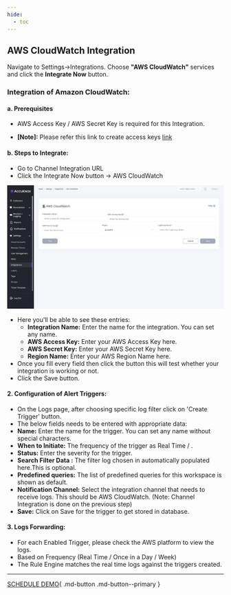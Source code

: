 ```yaml
---
hide:
  - toc
---
```



## AWS CloudWatch Integration

Navigate to Settings->Integrations. Choose **"AWS CloudWatch"** services and click the **Integrate Now** button.

### Integration of Amazon CloudWatch:

#### a. Prerequisites

+ AWS Access Key / AWS Secret Key is required for this Integration.

+ **[Note]:** Please refer this link to create access keys [link](https://aws.amazon.com/)

#### b. Steps to Integrate:

+ Go to Channel Integration URL
+ Click the Integrate Now button -> AWS CloudWatch

![](/integrations/images/aws-int.png)

+ Here you'll be able to see these entries:
    + **Integration Name:** Enter the name for the integration. You can set any name.
    + **AWS Access Key:** Enter your AWS Access Key here.
    + **AWS Secret Key:** Enter your AWS Secret Key here.
    + **Region Name:** Enter your AWS Region Name here.
+ Once you fill every field then click the button this will test whether your integration is working or not.
+ Click the Save button.
#### 2. Configuration of Alert Triggers:
+ On the Logs page, after choosing specific log filter click on 'Create Trigger' button.
+ The below fields needs to be entered with appropriate data:
+ **Name:** Enter the name for the trigger. You can set any name without special characters.
+ **When to Initiate:** The frequency of the trigger as Real Time / .
+ **Status:** Enter the severity for the trigger.
+ **Search Filter Data :** The filter log chosen in automatically populated here.This is optional.
+ **Predefined queries:** The list of predefined queries for this workspace is shown as default.
+ **Notification Channel:** Select the integration channel that needs to receive logs. This should be AWS CloudWatch. (Note: Channel Integration is done on the previous step)
+ **Save:** Click on Save for the trigger to get stored in database.

#### 3. Logs Forwarding:
+ For each Enabled Trigger, please check the AWS platform to view the logs.
+ Based on Frequency (Real Time / Once in a Day / Week)
+ The Rule Engine matches the real time logs against the triggers created.

- - - 
[SCHEDULE DEMO](https://www.accuknox.com/contact-us){ .md-button .md-button--primary }